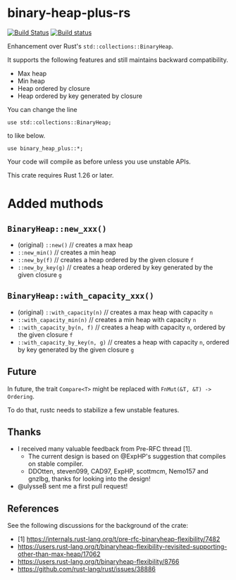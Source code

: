 # binary-heap-plus-rs

[![Build Status](https://travis-ci.org/sekineh/binary-heap-plus-rs.svg?branch=master)](https://travis-ci.org/sekineh/binary-heap-plus-rs)
[![Build status](https://ci.appveyor.com/api/projects/status/oewb6667ul5pl05d?svg=true)](https://ci.appveyor.com/project/sekineh/binary-heap-plus-rs)

Enhancement over Rust's `std::collections::BinaryHeap`.

It supports the following features and still maintains backward compatibility.
- Max heap
- Min heap
- Heap ordered by closure
- Heap ordered by key generated by closure

You can change the line

```
use std::collections::BinaryHeap;
```

to like below.

```
use binary_heap_plus::*;
```

Your code will compile as before unless you use unstable APIs.

This crate requires Rust 1.26 or later.

# Added muthods

## `BinaryHeap::new_xxx()`

- (original) `::new()`     // creates a max heap
- `::new_min()` // creates a min heap
- `::new_by(f)` // creates a heap ordered by the given closure `f`
- `::new_by_key(g)` // creates a heap ordered by key generated by the given closure `g`

## `BinaryHeap::with_capacity_xxx()`

- (original) `::with_capacity(n)` // creates a max heap with capacity `n`
- `::with_capacity_min(n)` // creates a min heap with capacity `n`
- `::with_capacity_by(n, f)` // creates a heap with capacity `n`, ordered by the given closure `f`
- `::with_capacity_by_key(n, g)` // creates a heap with capacity `n`,  ordered by key generated by the given closure `g`

## Future

In future, the trait `Compare<T>` might be replaced with `FnMut(&T, &T) -> Ordering`.

To do that, rustc needs to stabilize a few unstable features.

## Thanks

- I received many valuable feedback from Pre-RFC thread [1].
  - The current design is based on @ExpHP's suggestion that compiles on stable compiler.
  - DDOtten, steven099, CAD97, ExpHP, scottmcm, Nemo157 and gnzlbg, thanks for looking into the design!
- @ulysseB sent me a first pull request!

## References

See the following discussions for the background of the crate:
- [1] https://internals.rust-lang.org/t/pre-rfc-binaryheap-flexibility/7482
- https://users.rust-lang.org/t/binaryheap-flexibility-revisited-supporting-other-than-max-heap/17062
- https://users.rust-lang.org/t/binaryheap-flexibility/8766
- https://github.com/rust-lang/rust/issues/38886
